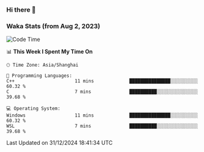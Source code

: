 ### Hi there 👋

### Waka Stats (from Aug 2, 2023)

<!--START_SECTION:waka-->
![Code Time](http://img.shields.io/badge/Code%20Time-609%20hrs%2036%20mins-blue)

📊 **This Week I Spent My Time On** 

```text
🕑︎ Time Zone: Asia/Shanghai

💬 Programming Languages: 
C++                      11 mins             ███████████████░░░░░░░░░░   60.32 % 
C                        7 mins              ██████████░░░░░░░░░░░░░░░   39.68 % 

💻 Operating System: 
Windows                  11 mins             ███████████████░░░░░░░░░░   60.32 % 
WSL                      7 mins              ██████████░░░░░░░░░░░░░░░   39.68 % 
```


 Last Updated on 31/12/2024 18:41:34 UTC
<!--END_SECTION:waka-->
